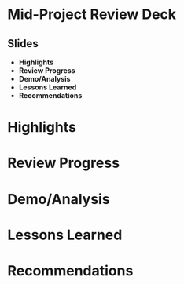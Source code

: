 # Mid-Project Review Deck

## Slides

* **Highlights** 
* **Review Progress**
* **Demo/Analysis**
* **Lessons Learned**
* **Recommendations**    

# Highlights  

# Review Progress  

# Demo/Analysis  

# Lessons Learned  

# Recommendations  






